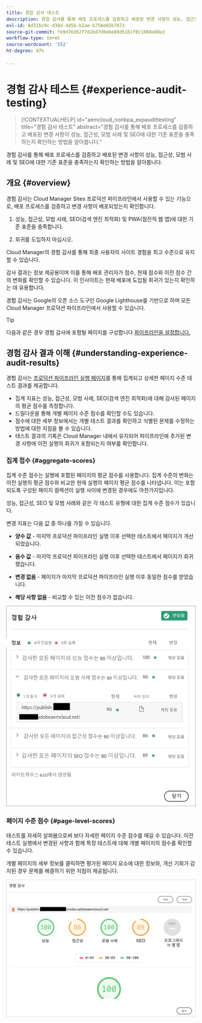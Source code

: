 ```yaml
---
title: 경험 감사 테스트
description: 경험 감사를 통해 배포 프로세스를 검증하고 배포된 변경 사항이 성능, 접근성, 모범 사례 및 SEO에 대한 기준 표준을 충족하는지 확인하는 방법을 알아봅니다.
exl-id: 8d31bc9c-d38d-4d5b-b2ae-b758e02b7073
source-git-commit: fe9d76362f7d2bd7d0ebe89d5161f0c1868e80a3
workflow-type: tm+mt
source-wordcount: '552'
ht-degree: 97%

---
```



# 경험 감사 테스트 {#experience-audit-testing}

>[!CONTEXTUALHELP]
>id="aemcloud_nonbpa_expaudittesting"
>title="경험 감사 테스트"
>abstract="경험 감사를 통해 배포 프로세스를 검증하고 배포된 변경 사항이 성능, 접근성, 모범 사례 및 SEO에 대한 기준 표준을 충족하는지 확인하는 방법을 알아봅니다."

경험 감사를 통해 배포 프로세스를 검증하고 배포된 변경 사항이 성능, 접근성, 모범 사례 및 SEO에 대한 기준 표준을 충족하는지 확인하는 방법을 알아봅니다.

## 개요 {#overview}

경험 감사는 Cloud Manager Sites 프로덕션 파이프라인에서 사용할 수 있는 기능으로, 배포 프로세스를 검증하고 변경 사항이 배포되었는지 확인합니다.

1. 성능, 접근성, 모범 사례, SEO(검색 엔진 최적화) 및 PWA(점진적 웹 앱)에 대한 기준 표준을 충족합니다.

1. 회귀를 도입하지 마십시오.

Cloud Manager의 경험 감사를 통해 최종 사용자의 사이트 경험을 최고 수준으로 유지할 수 있습니다.

감사 결과는 정보 제공용이며 이를 통해 배포 관리자가 점수, 현재 점수와 이전 점수 간의 변화를 확인할 수 있습니다. 이 인사이트는 현재 배포에 도입될 회귀가 있는지 확인하는 데 유용합니다.

경험 감사는 Google의 오픈 소스 도구인 Google Lighthouse를 기반으로 하며 모든 Cloud Manager 프로덕션 파이프라인에서 사용할 수 있습니다.

>[!TIP]
>
>다음과 같은 경우 경험 감사에 포함될 페이지를 구성합니다 [파이프라인을 설정합니다.](/help/implementing/cloud-manager/configuring-pipelines/configuring-production-pipelines.md#full-stack-code)

## 경험 감사 결과 이해 {#understanding-experience-audit-results}

경험 감사는 [프로덕션 파이프라인 실행 페이지](/help/implementing/cloud-manager/deploy-code.md)를 통해 집계되고 상세한 페이지 수준 테스트 결과를 제공합니다.

* 집계 지표는 성능, 접근성, 모범 사례, SEO(검색 엔진 최적화)에 대해 감사된 페이지의 평균 점수를 측정합니다.
* 드릴다운을 통해 개별 페이지 수준 점수를 확인할 수도 있습니다.
* 점수에 대한 세부 정보에서는 개별 테스트 결과를 확인하고 식별된 문제를 수정하는 방법에 대한 지침을 볼 수 있습니다.
* 테스트 결과의 기록은 Cloud Manager 내에서 유지되어 파이프라인에 추가된 변경 사항에 이전 실행의 회귀가 포함되는지 여부를 확인합니다.

### 집계 접수 {#aggregate-scores}

집계 수준 점수는 실행에 포함된 페이지의 평균 점수를 사용합니다. 집계 수준의 변화는 이전 실행의 평균 점수와 비교한 현재 실행의 페이지 평균 점수를 나타냅니다. 이는 포함되도록 구성된 페이지 컬렉션이 실행 사이에 변경된 경우에도 마찬가지입니다.

성능, 접근성, SEO 및 모범 사례와 같은 각 테스트 유형에 대한 집계 수준 점수가 있습니다.

변경 지표는 다음 값 중 하나를 가질 수 있습니다.

* **양수 값** - 마지막 프로덕션 파이프라인 실행 이후 선택한 테스트에서 페이지가 개선되었습니다.

* **음수 값** - 마지막 프로덕션 파이프라인 실행 이후 선택한 테스트에서 페이지가 회귀했습니다.

* **변경 없음** - 페이지가 마지막 프로덕션 파이프라인 실행 이후 동일한 점수를 받았습니다.

* **해당 사항 없음** - 비교할 수 있는 이전 점수가 없습니다.

![경험 감사 결과](/help/implementing/cloud-manager/assets/exp-audit-1.png)

### 페이지 수준 점수 {#page-level-scores}

테스트를 자세히 살펴봄으로써 보다 자세한 페이지 수준 점수를 매길 수 있습니다. 이전 테스트 실행에서 변경된 사항과 함께 특정 테스트에 대해 개별 페이지의 점수를 확인할 수 있습니다.

개별 페이지의 세부 정보를 클릭하면 평가된 페이지 요소에 대한 정보와, 개선 기회가 감지된 경우 문제를 해결하기 위한 지침이 제공됩니다.

![페이지 수준 점수](/help/implementing/cloud-manager/assets/exp-audit-2.png)
